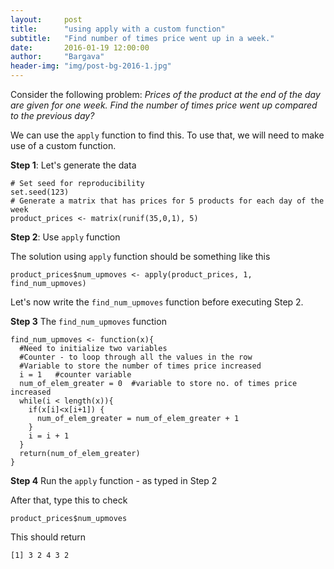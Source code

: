 ```yaml
---
layout:     post
title:      "using apply with a custom function"
subtitle:   "Find number of times price went up in a week."
date:       2016-01-19 12:00:00
author:     "Bargava"
header-img: "img/post-bg-2016-1.jpg"
---
```


Consider the following problem: *Prices of the product at the end of the day are given for one week. Find the number of times price went up compared to the previous day?*

We can use the `apply` function to find this. To use that, we will need to make use of a custom function. 

**Step 1**: Let's generate the data

	# Set seed for reproducibility
    set.seed(123)
    # Generate a matrix that has prices for 5 products for each day of the week
    product_prices <- matrix(runif(35,0,1), 5)
   

**Step 2**: Use `apply` function

The solution using `apply` function should be something like this

    product_prices$num_upmoves <- apply(product_prices, 1, find_num_upmoves)
    
Let's now write the `find_num_upmoves` function before executing Step 2.

**Step 3** The `find_num_upmoves` function

	find_num_upmoves <- function(x){
	  #Need to initialize two variables
	  #Counter - to loop through all the values in the row
	  #Variable to store the number of times price increased
	  i = 1   #counter variable
	  num_of_elem_greater = 0  #variable to store no. of times price increased
	  while(i < length(x)){
	    if(x[i]<x[i+1]) {
	      num_of_elem_greater = num_of_elem_greater + 1
	    }
	    i = i + 1
	  }
	  return(num_of_elem_greater)
	}
	
**Step 4** Run the `apply` function - as typed in Step 2

After that, type this to check

	product_prices$num_upmoves
	
This should return

	[1] 3 2 4 3 2
